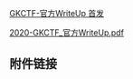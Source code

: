 [GKCTF-官方WriteUp 首发](https://mp.weixin.qq.com/s/hkR5eBLa4Qdh8BqAAh58Pg)

[2020-GKCTF_官方WriteUp.pdf](../writeup/2020-GKCTF_官方WriteUp.pdf)

## 附件链接